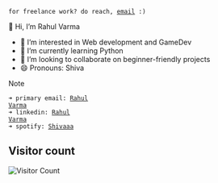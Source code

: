 <code>for freelance work? do reach, [email](mailto:rv579787@gmail.com) :)</code><br>

👋 Hi, I’m Rahul Varma
- 👀 I’m interested in Web development and GameDev
- 🌱 I’m currently learning Python
- 💞️ I’m looking to collaborate on beginner-friendly projects 
- 😄 Pronouns: Shiva


> [!NOTE]
><code>➜ primary email: [Rahul Varma](mailto:rv579787@gmail.com)</code><br>
> <code>➜ linkedin: [Rahul Varma](https://www.linkedin.com/in/rahul-varma-1129a9328)</code><br>
> <code>➜ spotify: [Shivaaa](https://open.spotify.com/user/31gyi7zknj4dwxc45yrs77nmwoxy)</code><br>

## Visitor count
![Visitor Count](https://count.getloli.com/get/@Meruem09?theme=booru-lewd)



